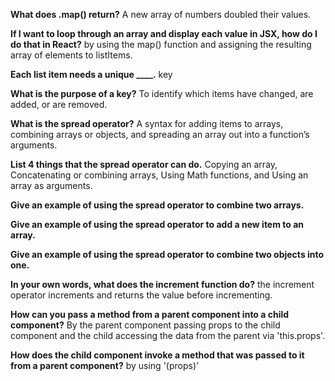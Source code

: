 **What does .map() return?**
A new array of numbers doubled their values.

**If I want to loop through an array and display each value in JSX, how do I do that in React?**
by using the map() function and assigning the resulting array of elements to listItems.

**Each list item needs a unique ____.**
key

**What is the purpose of a key?**
To identify which items have changed, are added, or are removed.

**What is the spread operator?**
A syntax for adding items to arrays, combining arrays or objects, and spreading an array out into a function’s arguments.

**List 4 things that the spread operator can do.**
Copying an array, Concatenating or combining arrays, Using Math functions, and Using an array as arguments.

**Give an example of using the spread operator to combine two arrays.**
<!-- const myArray = [`🤪`,`🐻`,`🎌`]
const yourArray = [`🙂`,`🤗`,`🤩`]
const ourArray = [...myArray,...yourArray]
console.log(...ourArray) // 🤪 🐻 🎌 🙂 🤗 🤩 -->

**Give an example of using the spread operator to add a new item to an array.**
<!-- const fewFruit = ['🍏','🍊','🍌']
const fewMoreFruit = ['🍉', '🍍', ...fewFruit]
console.log(fewMoreFruit) //  Array(5) [ "🍉", "🍍", "🍏", "🍊", "🍌" ] -->

**Give an example of using the spread operator to combine two objects into one.**
<!-- const objectOne = {hello: "🤪"}
const objectTwo = {world: "🐻"}
const objectThree = {...objectOne, ...objectTwo, laugh: "😂"}
console.log(objectThree) // Object { hello: "🤪", world: "🐻", laugh: "😂" }
const objectFour = {...objectOne, ...objectTwo, laugh: () => {console.log("😂".repeat(5))}}
objectFour.laugh() // 😂😂😂😂😂 -->

**In your own words, what does the increment function do?**
the increment operator increments and returns the value before incrementing.

**How can you pass a method from a parent component into a child component?**
By the parent component passing props to the child component and the child accessing the data from the parent via 'this.props'.

**How does the child component invoke a method that was passed to it from a parent component?**
by using '(props)'
